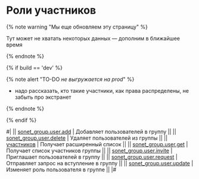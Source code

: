# Роли участников

{% note warning "Мы еще обновляем эту страницу" %}

Тут может не хватать некоторых данных — дополним в ближайшее время

{% endnote %}

{% if build == 'dev' %}

{% note alert "TO-DO _не выгружается на prod_" %}

- надо рассказать, кто такие участники, как права распределены, не забыть про экстранет

{% endnote %}

{% endif %}

#|
|| [sonet_group.user.add](./sonet-group-user-add.md) | Добавляет пользователей в группу ||
|| [sonet_group.user.delete](./sonet-group-user-delete.md) | Удаляет пользователей из группы ||
|| [участников](./sonet-group-user-get-expanded.md) | Получает расширенный список ||
|| [sonet_group.user.get](./sonet-group-user-get.md) | Получает список участников группы ||
|| [sonet_group.user.invite](./sonet-group-user-invite.md) | Приглашает пользователей в группу ||
|| [sonet_group.user.request](./sonet-group-user-request.md) | Отправляет запрос на вступление в группу ||
|| [sonet_group.user.update](./sonet-group-user-update.md) | Изменяет роль пользователя в группе ||
|#
